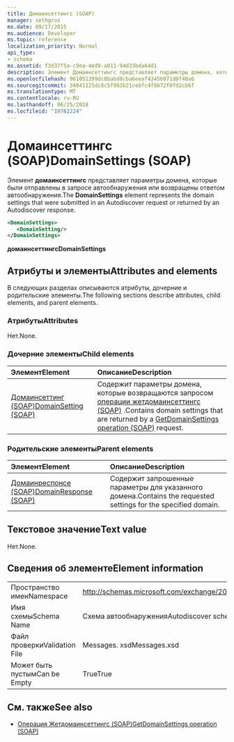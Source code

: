 ```yaml
---
title: Домаинсеттингс (SOAP)
manager: sethgros
ms.date: 09/17/2015
ms.audience: Developer
ms.topic: reference
localization_priority: Normal
api_type:
- schema
ms.assetid: f3d37f5a-c9ea-4ed9-a011-94d33bda64d1
description: Элемент Домаинсеттингс представляет параметры домена, которые были отправлены в запросе автообнаружения или возвращены ответом автообнаружения.
ms.openlocfilehash: 961051399dc8babd8cba6eeaf43456071d0f40a6
ms.sourcegitcommit: 34041125dc8c5f993b21cebfc4f8b72f0fd2cb6f
ms.translationtype: MT
ms.contentlocale: ru-RU
ms.lasthandoff: 06/25/2018
ms.locfileid: "19762224"
---
```

# <a name="domainsettings-soap"></a><span data-ttu-id="8d6a4-103">Домаинсеттингс (SOAP)</span><span class="sxs-lookup"><span data-stu-id="8d6a4-103">DomainSettings (SOAP)</span></span>

<span data-ttu-id="8d6a4-104">Элемент **домаинсеттингс** представляет параметры домена, которые были отправлены в запросе автообнаружения или возвращены ответом автообнаружения.</span><span class="sxs-lookup"><span data-stu-id="8d6a4-104">The **DomainSettings** element represents the domain settings that were submitted in an Autodiscover request or returned by an Autodiscover response.</span></span> 
  
```XML
<DomainSettings>
   <DomainSetting/>
</DomainSettings>
```

 <span data-ttu-id="8d6a4-105">**домаинсеттингс**</span><span class="sxs-lookup"><span data-stu-id="8d6a4-105">**DomainSettings**</span></span>
## <a name="attributes-and-elements"></a><span data-ttu-id="8d6a4-106">Атрибуты и элементы</span><span class="sxs-lookup"><span data-stu-id="8d6a4-106">Attributes and elements</span></span>

<span data-ttu-id="8d6a4-107">В следующих разделах описываются атрибуты, дочерние и родительские элементы.</span><span class="sxs-lookup"><span data-stu-id="8d6a4-107">The following sections describe attributes, child elements, and parent elements.</span></span>
  
### <a name="attributes"></a><span data-ttu-id="8d6a4-108">Атрибуты</span><span class="sxs-lookup"><span data-stu-id="8d6a4-108">Attributes</span></span>

<span data-ttu-id="8d6a4-109">Нет.</span><span class="sxs-lookup"><span data-stu-id="8d6a4-109">None.</span></span>
  
### <a name="child-elements"></a><span data-ttu-id="8d6a4-110">Дочерние элементы</span><span class="sxs-lookup"><span data-stu-id="8d6a4-110">Child elements</span></span>

|<span data-ttu-id="8d6a4-111">**Элемент**</span><span class="sxs-lookup"><span data-stu-id="8d6a4-111">**Element**</span></span>|<span data-ttu-id="8d6a4-112">**Описание**</span><span class="sxs-lookup"><span data-stu-id="8d6a4-112">**Description**</span></span>|
|:-----|:-----|
|[<span data-ttu-id="8d6a4-113">Домаинсеттинг (SOAP)</span><span class="sxs-lookup"><span data-stu-id="8d6a4-113">DomainSetting (SOAP)</span></span>](domainsetting-soap.md) <br/> |<span data-ttu-id="8d6a4-114">Содержит параметры домена, которые возвращаются запросом [операции жетдомаинсеттингс (SOAP)](getdomainsettings-operation-soap.md) .</span><span class="sxs-lookup"><span data-stu-id="8d6a4-114">Contains domain settings that are returned by a [GetDomainSettings operation (SOAP)](getdomainsettings-operation-soap.md) request.</span></span>  <br/> |
   
### <a name="parent-elements"></a><span data-ttu-id="8d6a4-115">Родительские элементы</span><span class="sxs-lookup"><span data-stu-id="8d6a4-115">Parent elements</span></span>

|<span data-ttu-id="8d6a4-116">**Элемент**</span><span class="sxs-lookup"><span data-stu-id="8d6a4-116">**Element**</span></span>|<span data-ttu-id="8d6a4-117">**Описание**</span><span class="sxs-lookup"><span data-stu-id="8d6a4-117">**Description**</span></span>|
|:-----|:-----|
|[<span data-ttu-id="8d6a4-118">Домаинреспонсе (SOAP)</span><span class="sxs-lookup"><span data-stu-id="8d6a4-118">DomainResponse (SOAP)</span></span>](domainresponse-soap.md) <br/> |<span data-ttu-id="8d6a4-119">Содержит запрошенные параметры для указанного домена.</span><span class="sxs-lookup"><span data-stu-id="8d6a4-119">Contains the requested settings for the specified domain.</span></span>  <br/> |
   
## <a name="text-value"></a><span data-ttu-id="8d6a4-120">Текстовое значение</span><span class="sxs-lookup"><span data-stu-id="8d6a4-120">Text value</span></span>

<span data-ttu-id="8d6a4-121">Нет.</span><span class="sxs-lookup"><span data-stu-id="8d6a4-121">None.</span></span>
  
## <a name="element-information"></a><span data-ttu-id="8d6a4-122">Сведения об элементе</span><span class="sxs-lookup"><span data-stu-id="8d6a4-122">Element information</span></span>

|||
|:-----|:-----|
|<span data-ttu-id="8d6a4-123">Пространство имен</span><span class="sxs-lookup"><span data-stu-id="8d6a4-123">Namespace</span></span>  <br/> |http://schemas.microsoft.com/exchange/2010/Autodiscover  <br/> |
|<span data-ttu-id="8d6a4-124">Имя схемы</span><span class="sxs-lookup"><span data-stu-id="8d6a4-124">Schema Name</span></span>  <br/> |<span data-ttu-id="8d6a4-125">Схема автообнаружения</span><span class="sxs-lookup"><span data-stu-id="8d6a4-125">Autodiscover schema</span></span>  <br/> |
|<span data-ttu-id="8d6a4-126">Файл проверки</span><span class="sxs-lookup"><span data-stu-id="8d6a4-126">Validation File</span></span>  <br/> |<span data-ttu-id="8d6a4-127">Messages. xsd</span><span class="sxs-lookup"><span data-stu-id="8d6a4-127">Messages.xsd</span></span>  <br/> |
|<span data-ttu-id="8d6a4-128">Может быть пустым</span><span class="sxs-lookup"><span data-stu-id="8d6a4-128">Can be Empty</span></span>  <br/> |<span data-ttu-id="8d6a4-129">True</span><span class="sxs-lookup"><span data-stu-id="8d6a4-129">True</span></span>  <br/> |
   
## <a name="see-also"></a><span data-ttu-id="8d6a4-130">См. также</span><span class="sxs-lookup"><span data-stu-id="8d6a4-130">See also</span></span>

- [<span data-ttu-id="8d6a4-131">Операция Жетдомаинсеттингс (SOAP)</span><span class="sxs-lookup"><span data-stu-id="8d6a4-131">GetDomainSettings operation (SOAP)</span></span>](getdomainsettings-operation-soap.md)


